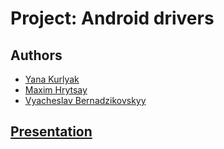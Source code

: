# Project: Android drivers

## Authors
 - [Yana Kurlyak](https://github.com/yankur)
 - [Maxim Hrytsay](https://github.com/Hryts)
 - [Vyacheslav Bernadzikovskyy](https://github.com/ch0co1ate)
 
## [Presentation](https://docs.google.com/presentation/d/1sdAszd8KHMsYOR2DfxkVxWIr1eGBxwcTWP3fUDddK8g/edit#slide=id.p)
